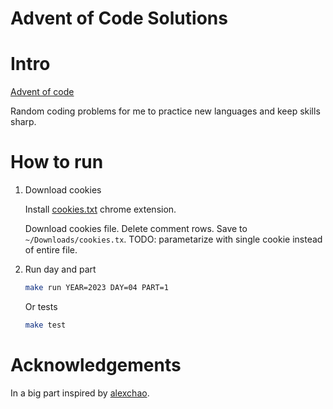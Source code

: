 Advent of Code Solutions
======

# Intro

[Advent of code](https://adventofcode.com/)

Random coding problems for me to practice new languages and keep skills sharp.

# How to run

1. Download cookies

    Install [cookies.txt](https://chromewebstore.google.com/detail/get-cookiestxt-locally/cclelndahbckbenkjhflpdbgdldlbecc) chrome extension.

    Download cookies file. Delete comment rows.
    Save to `~/Downloads/cookies.tx`.
    TODO: parametarize with single cookie instead of entire file.

2. Run day and part

    ```bash
    make run YEAR=2023 DAY=04 PART=1
    ```

    Or tests

    ```bash
    make test
    ```
# Acknowledgements

In a big part inspired by [alexchao](https://github.com/alexchao26/advent-of-code-go).

